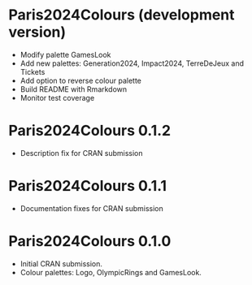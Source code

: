 # Paris2024Colours (development version)

* Modify palette GamesLook
* Add new palettes: Generation2024, Impact2024, TerreDeJeux and Tickets
* Add option to reverse colour palette
* Build README with Rmarkdown
* Monitor test coverage

# Paris2024Colours 0.1.2

* Description fix for CRAN submission

# Paris2024Colours 0.1.1

* Documentation fixes for CRAN submission

# Paris2024Colours 0.1.0

* Initial CRAN submission.
* Colour palettes: Logo, OlympicRings and GamesLook.
